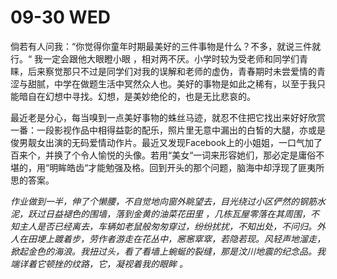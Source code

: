 # 09-30 WED

倘若有人问我：“你觉得你童年时期最美好的三件事物是什么？不多，就说三件就行。“ 我一定会跟他大眼瞪小眼 ，相对两不厌。小学时较为受老师和同学们青睐，后来察觉那只不过是同学们对我的误解和老师的虚伪，青春期时未尝爱情的青涩与甜腻，中学在做题生活中冥然众人也。美好的事物是如此之稀有，以至于我只能暗自在幻想中寻找。幻想，是美妙绝伦的，也是无比悲哀的。

最近老是分心，每当嗅到一点美好事物的蛛丝马迹，就忍不住把它找出来好好欣赏一番：一段影视作品中相得益彰的配乐，照片里无意中漏出的白皙的大腿，亦或是俊男靓女出演的无码爱情动作片。最近又发现Facebook上的小姐姐，一口气加了百来个，并换了个令人愉悦的头像。若用“美女“一词来形容她们，那必定是庸俗不堪的，用“明眸皓齿“才能勉强及格。回到开头的那个问题，脑海中却浮现了匪夷所思的答案。

_作业做到一半，伸了个懒腰，不自觉地向窗外眺望去，目光绕过小区俨然的钢筋水泥，跃过日益褪色的围墙，落到金黄的油菜花田里 ，几栋瓦屋零落在其周围，不知主人是否已经离去，车辆如老鼠般匆匆穿过，纷纷扰扰，不知出处，不问归。外人在田埂上踱着步，劳作者游走在花丛中，窸窸窣窣，若隐若现。风轻声地溜走，掀起金色的海浪。我扭过头，看了看墙上蜿蜒的裂缝，那是汶川地震的纪念品。我端详着它顿挫的纹路，它，凝视着我的眼眸 。_

